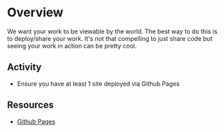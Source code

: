 # Overview

We want your work to be viewable by the world. The best way to do this is to deploy/share your work. It's not that compelling to just share code but seeing your work in action can be pretty cool.

## Activity

- Ensure you have at least 1 site deployed via Github Pages

## Resources

- [Github Pages](https://pages.github.com/)
